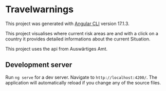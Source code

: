 # Travelwarnings

This project was generated with [Angular CLI](https://github.com/angular/angular-cli) version 17.1.3.

This project visualises where current risk areas are and with a click on a country it provides detailed informations about the current Situation.

This project uses the api from Auswärtiges Amt.

## Development server

Run `ng serve` for a dev server. Navigate to `http://localhost:4200/`. The application will automatically reload if you change any of the source files.
